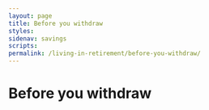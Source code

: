 ```yaml
---
layout: page
title: Before you withdraw
styles:
sidenav: savings
scripts:
permalink: /living-in-retirement/before-you-withdraw/
---
```


# Before you withdraw

